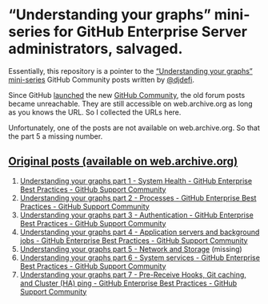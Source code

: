 # “Understanding your graphs” mini-series for GitHub Enterprise Server administrators, salvaged.

Essentially, this repository is a pointer to the [“Understanding your graphs” mini-series](https://web.archive.org/web/20201025160530/https://github.community/c/github-original-series/github-enterprise-best-practices/36) GitHub Community posts written by [@djdefi](https://github.com/djdefi).

Since GitHub [launched](https://github.blog/2022-07-26-launching-github-community-powered-by-github-discussions/) the new [GitHub Community](https://github.com/orgs/community/discussions), the old forum posts became unreachable. They are still accessible on web.archive.org as long as you knows the URL. So I collected the URLs here.

Unfortunately, one of the posts are not available on web.archive.org. So that the part 5 a missing number.

## [Original posts (available on web.archive.org)](https://web.archive.org/web/20201025160530/https://github.community/c/github-original-series/github-enterprise-best-practices/36)

1. [Understanding your graphs part 1 - System Health - GitHub Enterprise Best Practices - GitHub Support Community](https://web.archive.org/web/20200922013108/https://github.community/t/understanding-your-graphs-part-1-system-health/13504)
2. [Understanding your graphs part 2 - Processes - GitHub Enterprise Best Practices - GitHub Support Community](https://web.archive.org/web/20200922015942/https://github.community/t/understanding-your-graphs-part-2-processes/13505)
3. [Understanding your graphs part 3 - Authentication - GitHub Enterprise Best Practices - GitHub Support Community](https://web.archive.org/web/20200922001140/https://github.community/t/understanding-your-graphs-part-3-authentication/13507)
4. [Understanding your graphs part 4 - Application servers and background jobs - GitHub Enterprise Best Practices - GitHub Support Community](https://web.archive.org/web/20200824184259/https://github.community/t/understanding-your-graphs-part-4-application-servers-and-background-jobs/13509)
5. [Understanding your graphs part 5 - Network and Storage](https://web.archive.org/web/20200806212435/https://github.community/t/understanding-your-graphs-part-5-network-and-storage/13510) (missing)
6. [Understanding your graphs part 6 - System services - GitHub Enterprise Best Practices - GitHub Support Community](https://web.archive.org/web/20200710012946/https://github.community/t/understanding-your-graphs-part-6-system-services/13511)
7. [Understanding your graphs part 7 - Pre-Receive Hooks, Git caching, and Cluster (HA) ping - GitHub Enterprise Best Practices - GitHub Support Community](https://web.archive.org/web/20200922012814/https://github.community/t/understanding-your-graphs-part-7-pre-receive-hooks-git-caching-and-cluster-ha-ping/13512)

